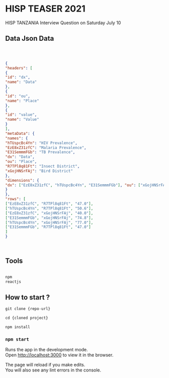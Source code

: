 # HISP TEASER 2021 

HISP TANZANIA Interview Question on Saturday July 10
## Data Json Data

```json



{ 
"headers": [ 
{ 
"id": "dx", 
"name": "Data" 
}, 
{ 
"id": "ou", 
"name": "Place" 
}, 
{ 
"id": "value", 
"name": "Value" 
} 
], 
"metaData": { 
"names": { 
"hTUspcBc4Yn": "HIV Prevalence", 
"EzE8xZ31zfC": "Malaria Prevalence", 
"E31SemmmFGb": "TB Prevalence", 
"dx": "Data", 
"ou": "Place", 
"R7TPl8q81Ft": "Insect District", 
"xGojHNSrFAj": "Bird District" 
}, 
"dimensions": { 
"dx": ["EzE8xZ31zfC", "hTUspcBc4Yn", "E31SemmmFGb"], "ou": ["xGojHNSrFAj", "R7TPl8q81Ft"] 
} 
}, 
"rows": [ 
["EzE8xZ31zfC", "R7TPl8q81Ft", "47.0"], 
["hTUspcBc4Yn", "R7TPl8q81Ft", "50.6"], 
["EzE8xZ31zfC", "xGojHNSrFAj", "40.0"], 
["E31SemmmFGb", "xGojHNSrFAj", "74.8"], 
["hTUspcBc4Yn", "xGojHNSrFAj", "77.0"], 
["E31SemmmFGb", "R7TPl8q81Ft", "47.0"] 
] 
}




```
## Tools 
```bash

npm 
reactjs

```
## How to start ? 
```js
git clone {repo-url}

cd {cloned project}

npm install 
```

### `npm start`

Runs the app in the development mode.\
Open [http://localhost:3000](http://localhost:3000) to view it in the browser.

The page will reload if you make edits.\
You will also see any lint errors in the console.

